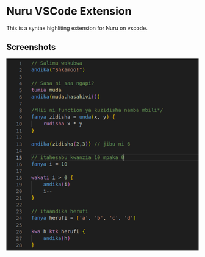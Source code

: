 # Nuru VSCode Extension

This is a syntax highliting extension for Nuru on vscode.

## Screenshots
<p align="center">
<img alt="Nuru Programming Language" src="assets/screenshot.png">
</p>